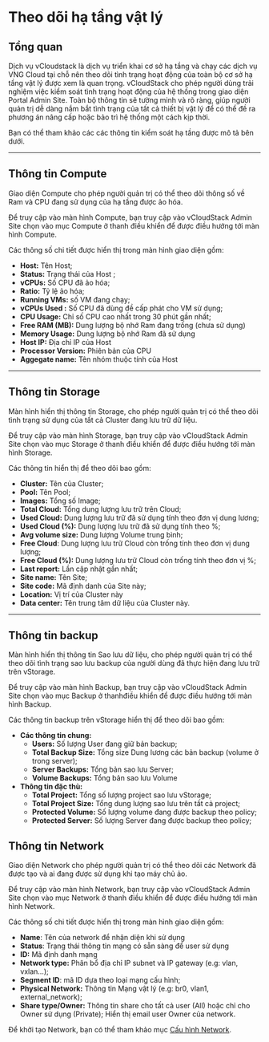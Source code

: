 # Theo dõi hạ tầng vật lý

## Tổng quan

Dịch vụ vCloudstack là dịch vụ triển khai cơ sở hạ tầng và chạy các dịch vụ VNG Cloud tại chỗ nên theo dõi tình trạng hoạt động của toàn bộ cơ sở hạ tầng vật lý được xem là quan trọng. vCloudStack cho phép người dùng trải nghiệm việc kiểm soát tình trạng hoạt động của hệ thống trong giao diện Portal Admin Site. Toàn bộ thông tin sẽ tường minh và rõ ràng, giúp người quản trị dễ dàng nắm bắt tình trạng của tất cả thiết bị vật lý để có thể đề ra phương án nâng cấp hoặc bảo trì hệ thống một cách kịp thời.

Bạn có thể tham khảo các các thông tin kiểm soát hạ tầng được mô tả bên dưới.

***

## Thông tin Compute

Giao diện Compute cho phép người quản trị có thể theo dõi thông số về Ram và CPU đang sử dụng của hạ tầng được ảo hóa.&#x20;

Để truy cập vào màn hình Compute, bạn truy cập vào vCloudStack Admin Site chọn vào mục Compute ở thanh điều khiển để được điều hướng tới màn hình Compute.

Các thông số chi tiết được hiển thị trong màn hình giao diện gồm:

* **Host:** Tên Host;
* **Status:** Trạng thái của Host ;
* **vCPUs:** Số CPU đã ảo hóa;
* **Ratio:** Tỷ lệ ảo hóa;
* **Running VMs:** số VM đang chạy;
* **vCPUs Used :** Số CPU đã dùng đề cấp phát cho VM sử dụng;
* **CPU Usage:** Chỉ số CPU cao nhất trong 30 phút gần nhất;
* **Free RAM (MB):** Dung lượng bộ nhớ Ram đang trống (chưa sử dụng)
* **Memory Usage:** Dung lượng bộ nhớ Ram đã sử dụng
* **Host IP:** Địa chỉ IP của Host
* **Processor Version:**  Phiên bản của CPU
* **Aggegate name:** Tên nhóm thuộc tính của Host

***

## Thông tin Storage

Màn hình hiển thị thông tin Storage, cho phép người quản trị có thể theo dõi tình trạng sử dụng của tất cả Cluster đang lưu trữ dữ liệu.&#x20;

Để truy cập vào màn hình Storage, bạn truy cập vào vCloudStack Admin Site chọn vào mục Storage ở thanh điều khiển để được điều hướng tới màn hình Storage.

Các thông tin hiển thị để theo dõi bao gồm:

* **Cluster:** Tên của Cluster;
* **Pool:** Tên Pool;
* **Images:** Tổng số Image;
* **Total Cloud:** Tổng dung lượng lưu trữ trên Cloud;
* **Used Cloud:** Dung lượng lưu trữ đã sử dụng tính theo đơn vị dung lương;
* **Used Cloud (%):** Dung lượng lưu trữ đã sử dụng tính theo %;
* **Avg volume size:** Dung lượng Volume trung bình;&#x20;
* **Free Cloud**: Dung lượng lưu trữ Cloud còn trống tính theo đơn vị dung lượng;
* **Free Cloud (%):** Dung lượng lưu trữ Cloud còn trống tính theo đơn vị  %;
* **Last report:** Lần cập nhật gần nhất;
* **Site name:** Tên Site;
* **Site code:** Mã định danh của Site này;
* **Location:**  Vị trí của Cluster này
* **Data center:** Tên trung tâm dữ liệu của Cluster này.

***

## Thông tin backup

Màn hình hiển thị thông tin Sao lưu dữ liệu, cho phép người quản trị có thể theo dõi tình trạng sao lưu backup của người dùng đã thực hiện đang lưu trữ trên vStorage.

Để truy cập vào màn hình Backup, bạn truy cập vào vCloudStack Admin Site chọn vào mục Backup ở thanhđiều khiển để được điều hướng tới màn hình Backup.

Các thông tin backup trên vStorage hiển thị để theo dõi bao gồm:

* **Các thông tin chung:**
  * **Users:** Số lượng User đang giữ bản backup;
  * **Total Backup Size:** Tổng size Dung lương các bản backup (volume ở trong server);
  * **Server Backups:** Tổng bản sao lưu Server;
  * **Volume Backups:** Tổng bản sao lưu Volume
* **Thông tin đặc thù:**
  * **Total Project:** Tổng số lượng project sao lưu vStorage;
  * **Total Project Size:** Tổng dung lượng sao lưu trên tất cả project;
  * **Protected Volume:** Số lượng volume đang được backup theo policy;
  * **Protected Server:** Số lượng Server đang được backup theo policy;



## Thông tin Network

Giao diện Network cho phép người quản trị có thể theo dõi các Network đã được tạo và ai đang được sử dụng khi tạo máy chủ ảo.&#x20;

Để truy cập vào màn hình Network, bạn truy cập vào vCloudStack Admin Site chọn vào mục Network ở thanh điều khiển để được điều hướng tới màn hình Network.

Các thông số chi tiết được hiển thị trong màn hình giao diện gồm:

* **Name**: Tên của network để nhận diện khi sử dụng
* **Status**: Trạng thái thông tin mạng có sẵn sàng để user sử dụng
* **ID:** Mã định danh mạng
* **Network type:** Phân bổ địa chỉ IP subnet và IP gateway (e.g: vlan, vxlan…);
* **Segment ID**: mã ID dựa theo loại mạng cấu hình;
* **Physical Network:** Thông tin Mạng vật lý (e.g: br0, vlan1, external\_network);
* **Share type/Owner:** Thông tin share cho tất cả user (All) hoặc chỉ cho Owner sử dụng (Private); Hiển thị email user Owner của network.

Để khởi tạo Network, bạn có thể tham khảo mục [Cấu hình Network](../bat-dau-voi-vcloudstack/cau-hinh-network.md).
